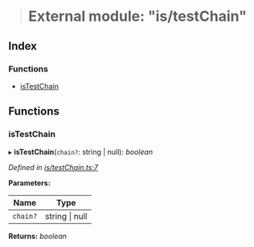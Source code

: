 > # External module: "is/testChain"

## Index

### Functions

* [isTestChain](_is_testchain_.md#istestchain)

## Functions

###  isTestChain

▸ **isTestChain**(`chain?`: string | null): *boolean*

*Defined in [is/testChain.ts:7](https://github.com/polkadot-js/common/blob/4308722/packages/util/src/is/testChain.ts#L7)*

**Parameters:**

Name | Type |
------ | ------ |
`chain?` | string \| null |

**Returns:** *boolean*